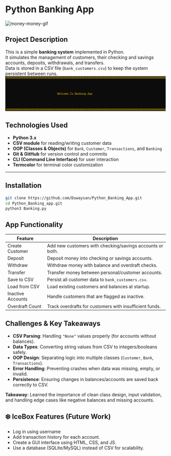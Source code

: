 # Python Banking App
![money-money-gif](https://gifgifs.com/animations/other-animations/money/lots-of-money-gif.gif)

##  Project Description
This is a simple **banking system** implemented in Python.  
It simulates the management of customers, their checking and savings accounts, deposits, withdrawals, and transfers.  
Data is stored in a CSV file (`bank_customers.csv`) to keep the system persistent between runs. 
![banking App Interface](/assets/Screenshot_1.png)



## Technologies Used
- **Python 3.x**
- **CSV module** for reading/writing customer data
- **OOP (Classes & Objects)** for `Bank`, `Customer`, `Transactions`, and `Banking`
- **Git & GitHub** for version control and commits
- **CLI (Command Line Interface)** for user interaction
- **Termcolor** for terminal color customization

---
## Installation
```bash
git clone https://github.com/Duwaysan/Python_Banking_App.git
cd Python_Banking_app.git
python3 Banking.py
```

## App Functionality

| Feature             | Description                                                                 |
|---------------------|-----------------------------------------------------------------------------|
| Create Customer     | Add new customers with checking/savings accounts or both.                          |
| Deposit             | Deposit money into checking or savings accounts.                           |
| Withdraw            | Withdraw money with balance and overdraft checks.                          |
| Transfer            | Transfer money between personal/customer accounts.                                           |
| Save to CSV         | Persist all customer data to `bank_customers.csv`.                         |
| Load from CSV       | Load existing customers and balances at startup.                           |
| Inactive Accounts   | Handle customers that are flagged as inactive.                             |
| Overdraft Count     | Track overdrafts for customers with insufficient funds.                    |


## Challenges & Key Takeaways
- **CSV Parsing**: Handling `"None"` values properly (for accounts without balances).  
- **Data Types**: Converting string values from CSV to integers/booleans safely.  
- **OOP Design**: Separating logic into multiple classes (`Customer`, `Bank`, `Transactions`).  
- **Error Handling**: Preventing crashes when data was missing, empty, or invalid.  
- **Persistence**: Ensuring changes in balances/accounts are saved back correctly to CSV.  

**Takeaway**: Learned the importance of clean class design, input validation, and handling edge cases like negative balances and missing accounts.

## ❄️ IceBox Features (Future Work)
- Log in using username
- Add transaction history for each account.  
- Create a GUI interface using HTML, CSS, and JS.  
- Use a database (SQLite/MySQL) instead of CSV for scalability.  
